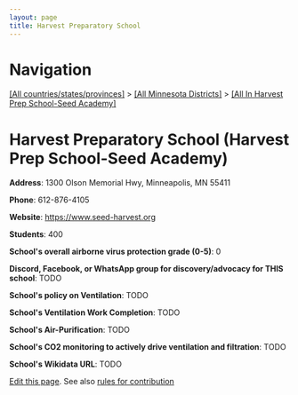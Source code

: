 ```yaml
---
layout: page
title: Harvest Preparatory School
---
```

# Navigation

[[All countries/states/provinces]](../../..) > [[All Minnesota Districts]](../..) > [[All In Harvest Prep School-Seed Academy]](..)

# Harvest Preparatory School (Harvest Prep School-Seed Academy)

**Address**: 1300 Olson Memorial Hwy, Minneapolis, MN 55411

**Phone**: 612-876-4105

**Website**: <https://www.seed-harvest.org>

**Students**: 400

**School's overall airborne virus protection grade (0-5)**: 0

**Discord, Facebook, or WhatsApp group for discovery/advocacy for THIS school**: TODO

**School's policy on Ventilation**: TODO

**School's Ventilation Work Completion**: TODO

**School's Air-Purification**: TODO

**School's CO2 monitoring to actively drive ventilation and filtration**: TODO

**School's Wikidata URL**: TODO


[Edit this page](https://github.com/ventilate-schools/MN/edit/main/./Harvest_Prep_School-Seed_Academy/Harvest_Preparatory_School.md). See also [rules for contribution](../../../contribution-rules/)